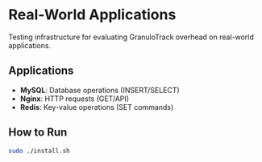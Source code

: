 # Real-World Applications

Testing infrastructure for evaluating GranuloTrack overhead on real-world applications.

## Applications

- **MySQL**: Database operations (INSERT/SELECT)
- **Nginx**: HTTP requests (GET/API)
- **Redis**: Key-value operations (SET commands)

## How to Run

```bash
sudo ./install.sh
```
